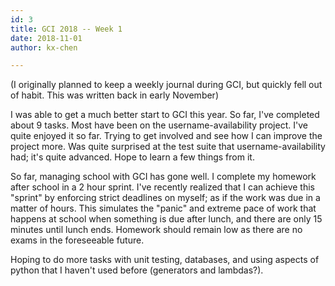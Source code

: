 ```yaml
---
id: 3
title: GCI 2018 -- Week 1
date: 2018-11-01
author: kx-chen

---
```

(I originally planned to keep a weekly journal during GCI, but quickly fell out of habit. This was written back in early November)

I was able to get a much better start to GCI this year. So far, I've completed about 9 tasks. Most have been on the username-availability project. I've quite enjoyed it so far. Trying to get involved and see how I can improve the project more. Was quite surprised at the test suite that username-availability had; it's quite advanced. Hope to learn a few things from it.

So far, managing school with GCI has gone well. I complete my homework after school in a 2 hour sprint. I've recently realized that I can achieve this "sprint" by enforcing strict deadlines on myself; as if the work was due in a matter of hours. This simulates the "panic" and extreme pace of work that happens at school when something is due after lunch, and there are only 15 minutes until lunch ends. Homework should remain low as there are no exams in the foreseeable future. 

Hoping to do more tasks with unit testing, databases, and using aspects of python that I haven't used before (generators and lambdas?). 
